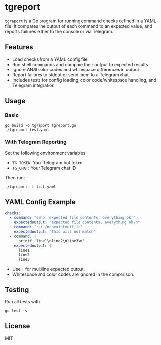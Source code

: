 # tgreport

`tgreport` is a Go program for running command checks defined in a YAML file. It compares the output of each command to an expected value, and reports failures either to the console or via Telegram.

## Features
- Load checks from a YAML config file
- Run shell commands and compare their output to expected results
- Ignore ANSI color codes and whitespace differences in output
- Report failures to stdout or send them to a Telegram chat
- Includes tests for config loading, color code/whitespace handling, and Telegram integration

## Usage

### Basic
```
go build -o tgreport tgreport.go
./tgreport test.yaml
```

### With Telegram Reporting
Set the following environment variables:
- `TG_TOKEN`: Your Telegram bot token
- `TG_CHAT`: Your Telegram chat ID

Then run:
```
./tgreport -t test.yaml
```

## YAML Config Example
```yaml
checks:
  - command: "echo 'expected file contents, everything ok'"
    expectedoutput: "expected file contents, everything ok\n"
  - command: "cat /nonexistentfile"
    expectedoutput: "this will not match"
  - command: |
      printf 'line1\nline2\nline3\n'
    expectedoutput: |
      line1
      line2
      line3
```
- Use `|` for multiline expected output.
- Whitespace and color codes are ignored in the comparison.

## Testing
Run all tests with:
```
go test -v
```

## License
MIT 